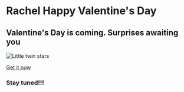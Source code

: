 # Rachel Happy Valentine's Day

## Valentine's Day is coming. Surprises awaiting you

![Little twin stars](https://cdn.shopify.com/s/files/1/0253/3294/0882/products/TS.png?v=1586185358)

[Get it now](Https://Nick-Ho.github.io)

### Stay tuned!!!
